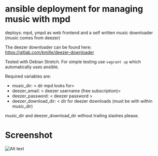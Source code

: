 # ansible deployment for managing music with mpd
deploys: mpd, ympd as web frontend and a self written music downloader (music comes from deezer)  

The deezer downloader can be found here: https://gitlab.com/kmille/deezer-downloader

Tested with Debian Stretch. For simple testing use `vagrant up` which automatically uses ansible.

Required variables are:
- music_dir: < dir mpd looks for>
- deezer_email: < deezer username (free subscription)>
- deezer_password: < deezer password >
- deezer_download_dir: < dir for deezer downloads (must be with within music_dir)

music_dir and deezer_download_dir without trailing slashes please.


# Screenshot
![Alt text](https://image.ibb.co/cjBC30/screen.png "KISS")
